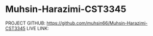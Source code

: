 # Muhsin-Harazimi-CST3345
PROJECT GITHUB: https://github.com/muhsin66/Muhsin-Harazimi-CST3345
LIVE LINK: 

